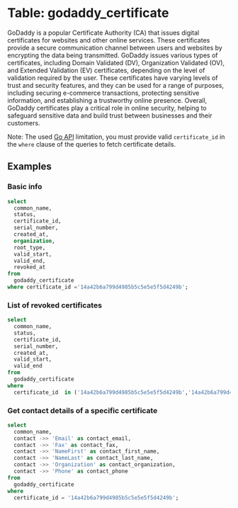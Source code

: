 # Table: godaddy_certificate

GoDaddy is a popular Certificate Authority (CA) that issues digital certificates for websites and other online services. These certificates provide a secure communication channel between users and websites by encrypting the data being transmitted. GoDaddy issues various types of certificates, including Domain Validated (DV), Organization Validated (OV), and Extended Validation (EV) certificates, depending on the level of validation required by the user. These certificates have varying levels of trust and security features, and they can be used for a range of purposes, including securing e-commerce transactions, protecting sensitive information, and establishing a trustworthy online presence. Overall, GoDaddy certificates play a critical role in online security, helping to safeguard sensitive data and build trust between businesses and their customers.

Note: The used [Go API](https://pkg.go.dev/github.com/alyx/go-daddy/daddy#CertificatesService.Get) limitation, you must provide valid `certificate_id` in the `where` clause of the queries to fetch certificate details.

## Examples

### Basic info

```sql
select
  common_name,
  status,
  certificate_id,
  serial_number,
  created_at,
  organization,
  root_type,
  valid_start,
  valid_end,
  revoked_at
from
  godaddy_certificate
where certificate_id ='14a42b6a799d4985b5c5e5e5f5d4249b';
```

### List of revoked certificates

```sql
select
  common_name,
  status,
  certificate_id,
  serial_number,
  created_at,
  valid_start,
  valid_end
from
  godaddy_certificate
where
  certificate_id  in ('14a42b6a799d4985b5c5e5e5f5d4249b','14a42b6a799d4985b5c5e5e5f5d4249f') and status = 'REVOKED';
```

### Get contact details of a specific certificate

```sql
select
  common_name,
  contact ->> 'Email' as contact_email,
  contact ->> 'Fax' as contact_fax,
  contact ->> 'NameFirst' as contact_first_name,
  contact ->> 'NameLast' as contact_last_name,
  contact ->> 'Organization' as contact_organization,
  contact ->> 'Phone' as contact_phone
from
  godaddy_certificate
where
  certificate_id = '14a42b6a799d4985b5c5e5e5f5d4249b';
```
